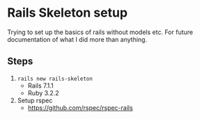 # Rails Skeleton setup

Trying to set up the basics of rails without models etc. For future documentation of what I did more than anything.

## Steps

1. `rails new rails-skeleton`
   - Rails 7.1.1
   - Ruby 3.2.2
2. Setup rspec
   - https://github.com/rspec/rspec-rails
